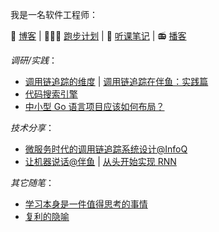 我是一名软件工程师：

📔 [博客](https://zhenghe-md.github.io/blog/)
| 🏃🏻‍♀️ [跑步计划](https://learn-the-hard-way.cn/equator) | 📝 [听课笔记](https://zhenghe.gitbook.io/open-courses/) | 📻 [播客](https://zhenghe-md.github.io/nerds-docs/docs/plan/solution/promotion/podcasts/)

*调研/实践*：
* [调用链追踪的维度](https://zhenghe-md.github.io/blog/2020/12/20/design-dimensions-of-tracing-systems/) | [调用链追踪在伴鱼：实践篇](https://zhenghe-md.github.io/blog/2021/03/04/implementing-tail-based-sampling/)
* [代码搜索引擎](https://zhenghe-md.github.io/blog/2021/05/09/search-engine-for-codes-fundamentals/)
* [中小型 Go 语言项目应该如何布局？](https://zhenghe-md.github.io/blog/2022/04/13/go-project-layout/)

*技术分享*：
* [微服务时代的调用链追踪系统设计@InfoQ](https://www.infoq.cn/video/Kf4DaZ1C862juiMS84J8)
* [让机器说话@伴鱼](https://zhenghe-md.github.io/machine-talk-slides/1) | [从头开始实现 RNN](https://zhenghe-md.github.io/blog/2022/02/20/rnn/)

*其它随笔*：
* [学习本身是一件值得思考的事情](https://zhenghe-md.github.io/blog/2021/11/28/Make-It-Stick-Digest/)
* [复利的隐喻](https://zhenghe-md.github.io/blog/2022/02/26/compound-interest-in-life/)

<!--
**ZhengHe-MD/ZhengHe-MD** is a ✨ _special_ ✨ repository because its `README.md` (this file) appears on your GitHub profile.

Here are some ideas to get you started:

- 🔭 I’m currently working on ...
- 🌱 I’m currently learning ...
- 👯 I’m looking to collaborate on ...
- 🤔 I’m looking for help with ...
- 💬 Ask me about ...
- 📫 How to reach me: ...
- 😄 Pronouns: ...
- ⚡ Fun fact: ...
-->
